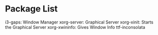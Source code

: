 # Package List
i3-gaps:	Window Manager
xorg-server:	Graphical Server
xorg-xinit:		Starts the Graphical Server
xorg-xwininfo:	Gives Window Info
ttf-inconsolata
